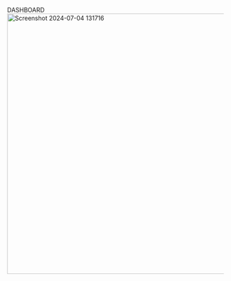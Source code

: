 DASHBOARD
<img width="605" alt="Screenshot 2024-07-04 131716" src="https://github.com/ManishaBuragohain/Company-sales-_powerbi/assets/89069791/c43c21b3-6a0e-41d7-83e1-1160559d953c">
